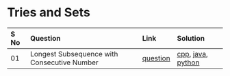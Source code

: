 # Tries and Sets

| S No | Question                                    | Link                                                                   | Solution                      |
| :--- | :------------------------------------------ | :--------------------------------------------------------------------- | :---------------------------- |
| 01   | Longest Subsequence with Consecutive Number | [question](./01-longest-subsequence-with-consecutive-number/README.md) | [cpp](), [java](), [python]() |
